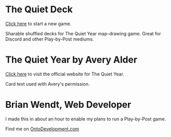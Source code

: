 # The Quiet Deck
[Click here](https://ontodevelopment.github.io/the-quiet-deck/) to start a new game.

Sharable shuffled decks for The Quiet Year map-drawing game. Great for Discord and other Play-by-Post mediums.

# The Quiet Year by Avery Alder
[Click here](https://buriedwithoutceremony.com/the-quiet-year) to visit the official website for The Quiet Year.

Card text used with Avery's permission.

# Brian Wendt, Web Developer
I made this in about an hour to enable my plans to run a Play-by-Post game.

Find me on [OntoDevelopment.com](https://ontodevelopment.com/)
